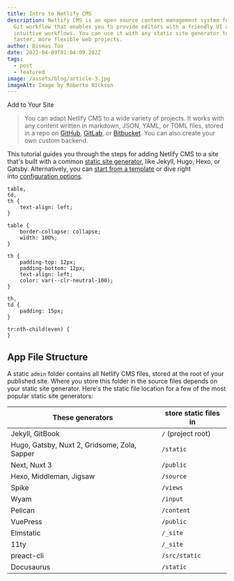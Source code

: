 ```yaml
---
title: Intro to Netlify CMS
description: Netlify CMS is an open source content management system for your
  Git workflow that enables you to provide editors with a friendly UI and
  intuitive workflows. You can use it with any static site generator to create
  faster, more flexible web projects.
author: Dismas Too
date: 2022-04-09T01:04:09.282Z
tags:
  - post
  - featured
image: /assets/blog/article-3.jpg
imageAlt: Image by Roberto Nickson
---
```

Add to Your Site

> You can adapt Netlify CMS to a wide variety of projects. It works with any content written in markdown, JSON, YAML, or TOML files, stored in a repo on [GitHub](https://github.com/), [GitLab](https://about.gitlab.com/), or [Bitbucket](https://bitbucket.org/). You can also create your own custom backend.

This tutorial guides you through the steps for adding Netlify CMS to a site that's built with a common [static site generator](https://www.staticgen.com/), like Jekyll, Hugo, Hexo, or Gatsby. Alternatively, you can [start from a template](https://www.netlifycms.org/docs/start-with-a-template) or dive right into [configuration options](https://www.netlifycms.org/docs/configuration-options).

```
table,
td,
th {
    text-align: left;
}

table {
    border-collapse: collapse;
    width: 100%;
}

th {
    padding-top: 12px;
    padding-bottom: 12px;
    text-align: left;
    color: var(--clr-neutral-100);
}

th,
td {
    padding: 15px;
}

tr:nth-child(even) {
}
```

## [](https://www.netlifycms.org/docs/add-to-your-site/#app-file-structure)App File Structure

A static `admin` folder contains all Netlify CMS files, stored at the root of your published site. Where you store this folder in the source files depends on your static site generator. Here's the static file location for a few of the most popular static site generators:

| These generators                             | store static files in |
| -------------------------------------------- | --------------------- |
| Jekyll, GitBook                              | `/` (project root)    |
| Hugo, Gatsby, Nuxt 2, Gridsome, Zola, Sapper | `/static`             |
| Next, Nuxt 3                                 | `/public`             |
| Hexo, Middleman, Jigsaw                      | `/source`             |
| Spike                                        | `/views`              |
| Wyam                                         | `/input`              |
| Pelican                                      | `/content`            |
| VuePress                                     | `/public`             |
| Elmstatic                                    | `/_site`              |
| 11ty                                         | `/_site`              |
| preact-cli                                   | `/src/static`         |
| Docusaurus                                   | `/static`             |

<!--EndFragment-->